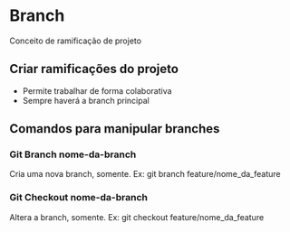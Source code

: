 # Branch

Conceito de ramificação de projeto

## Criar ramificações do projeto

* Permite trabalhar de forma colaborativa
* Sempre haverá a branch principal

## Comandos para manipular branches

### Git Branch nome-da-branch

Cria uma nova branch, somente.
Ex: git branch feature/nome_da_feature

### Git Checkout nome-da-branch

Altera a branch, somente.
Ex: git checkout feature/nome_da_feature